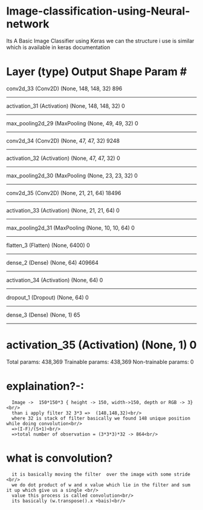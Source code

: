# Image-classification-using-Neural-network

Its A Basic Image Classifier using Keras we can the structure i use is similar which is available in keras 
documentation 


Layer (type)                 Output Shape              Param #   
=================================================================
conv2d_33 (Conv2D)           (None, 148, 148, 32)      896       
_________________________________________________________________
activation_31 (Activation)   (None, 148, 148, 32)      0         
_________________________________________________________________
max_pooling2d_29 (MaxPooling (None, 49, 49, 32)        0         
_________________________________________________________________
conv2d_34 (Conv2D)           (None, 47, 47, 32)        9248      
_________________________________________________________________
activation_32 (Activation)   (None, 47, 47, 32)        0         
_________________________________________________________________
max_pooling2d_30 (MaxPooling (None, 23, 23, 32)        0         
_________________________________________________________________
conv2d_35 (Conv2D)           (None, 21, 21, 64)        18496     
_________________________________________________________________
activation_33 (Activation)   (None, 21, 21, 64)        0         
_________________________________________________________________
max_pooling2d_31 (MaxPooling (None, 10, 10, 64)        0         
_________________________________________________________________
flatten_3 (Flatten)          (None, 6400)              0         
_________________________________________________________________
dense_2 (Dense)              (None, 64)                409664    
_________________________________________________________________
activation_34 (Activation)   (None, 64)                0         
_________________________________________________________________
dropout_1 (Dropout)          (None, 64)                0         
_________________________________________________________________
dense_3 (Dense)              (None, 1)                 65        
_________________________________________________________________
activation_35 (Activation)   (None, 1)                 0         
=================================================================
Total params: 438,369
Trainable params: 438,369
Non-trainable params: 0
<br/>
# explaination?-:<br/>


      Image ->  150*150*3 { height -> 150, width->150, depth or RGB -> 3}<br/>
      than i apply filter 32 3*3 =>  (148,148,32)<br/>
      where 32 is stack of filter basically we found 148 unique position while doing convolution<br/>
      =>(I-F)/(S+1)<br/>
      =>total number of observation = (3*3*3)*32 -> 864<br/>


# what is convolution? <br/>
      it is basically moving the filter  over the image with some stride <br/>
      we do dot product of w and x value which lie in the filter and sum it up which give us a single <br/>
      value this process is called convolution<br/>
      its basically (w.transpose().x +bais)<br/>
     
